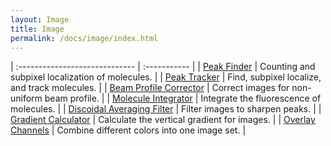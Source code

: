 ```yaml
---
layout: Image
title: Image
permalink: /docs/image/index.html
---
```


| :----------------------------- | :----------- |
| [Peak Finder](PeakFinder) | Counting and subpixel localization of molecules. |
| [Peak Tracker](PeakTracker) | Find, subpixel localize, and track molecules. |
| [Beam Profile Corrector](BeamProfileCorrector) | Correct images for non-uniform beam profile. |
| [Molecule Integrator](MoleculeIntegrator) | Integrate the fluorescence of molecules. |
| [Discoidal Averaging Filter](DiscoidalAveragingFilter) | Filter images to sharpen peaks. |
| [Gradient Calculator](GradientCalculator) | Calculate the vertical gradient for images. |
| [Overlay Channels](OverlayChannels) | Combine different colors into one image set. |
